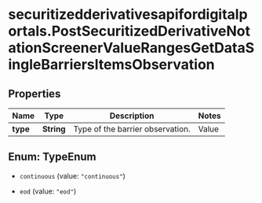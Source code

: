 # securitizedderivativesapifordigitalportals.PostSecuritizedDerivativeNotationScreenerValueRangesGetDataSingleBarriersItemsObservation

## Properties

Name | Type | Description | Notes
------------ | ------------- | ------------- | -------------
**type** | **String** | Type of the barrier observation. | Value | Description | | --- | --- | | continuous | The barrier is observed on a continuous basis (intraday prices are relevant). | | eod | The barrier is observed only at the end of the final auction for the underlying on the relevant exchange (intraday prices are of no relevance). |   | [optional] 



## Enum: TypeEnum


* `continuous` (value: `"continuous"`)

* `eod` (value: `"eod"`)





